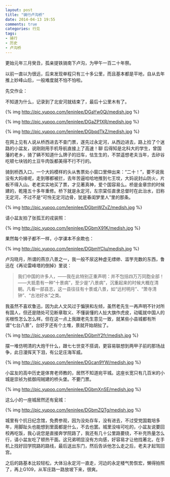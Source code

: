 ```yaml
---
layout: post
title: "骑行卢沟桥"
date: 2014-04-13 19:55
comments: true
categories: 行见
tags:
- 骑行
- 历史
- 卢沟桥
---
```


更始元年三月癸丑，孤亲提铁骑南下卢沟，为甲午一百二十年祭。

以前一直以为很远，后来发现单程只有三十多公里，而且基本都是平地，自从去年推上妙峰山后，一般难度就不怕不怕啦。

先交作业：

不知道为什么，记录到了北安河就结束了，最后十公里木有了。

{% img http://pic.yupoo.com/leninlee/DGaYw0Qi/medish.jpg %}

{% img http://pic.yupoo.com/leninlee/DGaZP1XR/medish.jpg %}

{% img http://pic.yupoo.com/leninlee/DGbqdTkZ/medish.jpg %}

在网上见有人说从桥西进去不查门票，遂先过永定河，从西边进去，路上捡了个迷路的小盆友，说刚刚用手机导航直接上了高速！聊 后得知是北科大的学生，曾国藩的老乡，骑了辆不知道什么牌子的旧车，怯生生的，不禁遥想老夫当年，去矽谷吃顿七块钱的土豆牛肉饭都美得不行不行的。

骑到桥西入口，一个大妈模样的头从售票处小窗口里伸出来：“二十！”，要不说我没有大妈缘呢，走到哪都被拦，去年苦逼哈哈地推到七王坟，大妈说封山防火，片板不得入山。老老实实地买了票，才见著真神，爱个国容易么。桥是金章宗的时候建的，乾隆五十多年重修。桥下就是永定河，左宗棠任直隶总督时在此治水，旧称无定河，不过不是“可怜无定河边骨，犹是春闺梦里人”里的那条。

{% img http://pic.yupoo.com/leninlee/DGbmWZvZ/medish.jpg %}

请小盆友拍了张孤王的戎装照：

{% img http://pic.yupoo.com/leninlee/DGbmX91K/medish.jpg %}

果然每个狮子都不一样，小学课本不余欺也：

{% img http://pic.yupoo.com/leninlee/DGbmYClu/medish.jpg %}

卢沟晓月，所谓的燕京八景之一，我一般不尿这种虚无缥缈、滥竽充数的东西，鲁迅在《再论雷峰塔的倒掉》里说：

>我们中国的许多人，——我在此特别正重声明：并不包括四万万同胞全部！——大抵患有一种“十景病”，至少是“八景病”，沉重起来的时候大概在清朝。凡看一部县志，这一县往往有十景或八景，如“远村明月”、“萧寺清钟”、“古池好水”之类。

我虽然不喜欢鲁迅，因为此人文风过于惼狭和左倾，虽然老先生一再声明不针对所有国人，但还是随处可见断章取义、不懂装懂的人扯大旗作虎皮，动辄就中国人的劣根性怎么怎么样。但在这一点上我跟老先生意见一致，就某些小县城都有所谓“七台八景”，台好歹还有个土堆，景就开始胡扯了。

{% img http://pic.yupoo.com/leninlee/DGbmY2fr/medish.jpg %}

摆一堆仿明清的大炮干什么，跟七七世变不搭调，更容易联想到两甲子前的那场战争，此日漫挥天下泪，有公足庄海军威。

{% img http://pic.yupoo.com/leninlee/DGcan9YW/medish.jpg %}

小盆友的高中历史是体育老师教的，居然不知道宛平城。这座长宽只有几百米的小城是崇祯为抵御闯贼建的桥头堡。不要门票。

{% img http://pic.yupoo.com/leninlee/DGbmXnSE/medish.jpg %}

这么小的一座城居然还有瓮城：

{% img http://pic.yupoo.com/leninlee/DGbmZQTg/medish.jpg %}

城里有个抗日纪念馆，免费参观，因为没处存车，没有进去，不过受党国栽培多年，用脚趾头也能想到里面都是什么，不去也罢。城里没啥可吃的，小盆友说要回校再吃饭，我心说您是直接奔学院路了，我还有几十公里路要绕，不补充热量怎么行，请小盆友吃了顿热干面。这兄弟明显没有方向感，好容易才让他找著北，在手机上找好回学院路的路线，最后送出东门，然后告诉他怎么走之后，老夫才起驾回宫。

之后的路基本比较轻松，大体沿永定河一直走，河边的永定楼气势恢宏，懒得拍照了，再上G109，从军庄路一路放坡下来，很爽。
